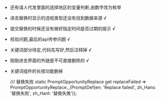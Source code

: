 
- 还有请人代发里面的选择地区的变量判断,由数字改为枚举



- 进去替换时显示的违规类型还没有找到数据来源 √
- 提交替换的时候还没有做好指定时间是否过期的提示 √
- 校验问题,最后的api传参问题 √
- 关键词部分待定,代码先写好,然后注释掉 √
- 刚刚进去界面的外链是不可直接删除的 √
- 关键词组件的长按功能删掉

  /// 替换失败
  static PromptOpportunityReplace get replaceFailed => PromptOpportunityReplace._(PromptDef(en: 'Replace failed', zh_Hans: '替换失败', zh_Hant: '替換失敗'));